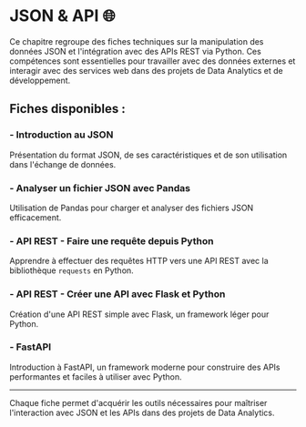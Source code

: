 # JSON & API 🌐

Ce chapitre regroupe des fiches techniques sur la manipulation des données JSON et l'intégration avec des APIs REST via Python. Ces compétences sont essentielles pour travailler avec des données externes et interagir avec des services web dans des projets de Data Analytics et de développement.

## Fiches disponibles :

### - **Introduction au JSON**
Présentation du format JSON, de ses caractéristiques et de son utilisation dans l'échange de données.

### - **Analyser un fichier JSON avec Pandas**
Utilisation de Pandas pour charger et analyser des fichiers JSON efficacement.

### - **API REST - Faire une requête depuis Python**
Apprendre à effectuer des requêtes HTTP vers une API REST avec la bibliothèque `requests` en Python.

### - **API REST - Créer une API avec Flask et Python**
Création d'une API REST simple avec Flask, un framework léger pour Python.

### - **FastAPI**
Introduction à FastAPI, un framework moderne pour construire des APIs performantes et faciles à utiliser avec Python.

---

Chaque fiche permet d'acquérir les outils nécessaires pour maîtriser l'interaction avec JSON et les APIs dans des projets de Data Analytics.

